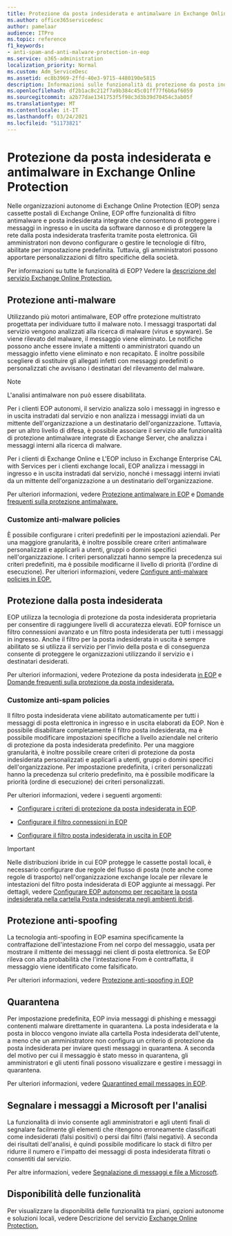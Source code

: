 ```yaml
---
title: Protezione da posta indesiderata e antimalware in Exchange Online Protection
ms.author: office365servicedesc
author: pamelaar
audience: ITPro
ms.topic: reference
f1_keywords:
- anti-spam-and-anti-malware-protection-in-eop
ms.service: o365-administration
localization_priority: Normal
ms.custom: Adm_ServiceDesc
ms.assetid: ec8b3969-2ffd-40e3-9715-4480190e5815
description: Informazioni sulle funzionalità di protezione da posta indesiderata e antimalware disponibili nelle organizzazioni autonome di Exchange Online Protection (EOP) senza cassette postali di Exchange Online.
ms.openlocfilehash: df2b1ac8c212f7a9b384c45c01ff77f6b6af6059
ms.sourcegitcommit: a2b77dae1341753f5f98c3d3b39d70454c3ab05f
ms.translationtype: MT
ms.contentlocale: it-IT
ms.lasthandoff: 03/24/2021
ms.locfileid: "51173821"
---
```

# <a name="anti-spam-and-anti-malware-protection-in-exchange-online-protection"></a>Protezione da posta indesiderata e antimalware in Exchange Online Protection

Nelle organizzazioni autonome di Exchange Online Protection (EOP) senza cassette postali di Exchange Online, EOP offre funzionalità di filtro antimalware e posta indesiderata integrate che consentono di proteggere i messaggi in ingresso e in uscita da software dannoso e di proteggere la rete dalla posta indesiderata trasferita tramite posta elettronica. Gli amministratori non devono configurare o gestire le tecnologie di filtro, abilitate per impostazione predefinita. Tuttavia, gli amministratori possono apportare personalizzazioni di filtro specifiche della società.

Per informazioni su tutte le funzionalità di EOP? Vedere la [descrizione del servizio Exchange Online Protection.](exchange-online-protection-service-description.md)

## <a name="anti-malware-protection"></a>Protezione anti-malware

Utilizzando più motori antimalware, EOP offre protezione multistrato progettata per individuare tutto il malware noto. I messaggi trasportati dal servizio vengono analizzati alla ricerca di malware (virus e spyware). Se viene rilevato del malware, il messaggio viene eliminato. Le notifiche possono anche essere inviate a mittenti o amministratori quando un messaggio infetto viene eliminato e non recapitato. È inoltre possibile scegliere di sostituire gli allegati infetti con messaggi predefiniti o personalizzati che avvisano i destinatari del rilevamento del malware.

> [!NOTE] 
> L'analisi antimalware non può essere disabilitata.

Per i clienti EOP autonomi, il servizio analizza solo i messaggi in ingresso e in uscita instradati dal servizio e non analizza i messaggi inviati da un mittente dell'organizzazione a un destinatario dell'organizzazione. Tuttavia, per un altro livello di difesa, è possibile associare il servizio alle funzionalità di protezione antimalware integrate di Exchange Server, che analizza i messaggi interni alla ricerca di malware.

Per i clienti di Exchange Online e L'EOP incluso in Exchange Enterprise CAL with Services per i clienti exchange locali, EOP analizza i messaggi in ingresso e in uscita instradati dal servizio, nonché i messaggi interni inviati da un mittente dell'organizzazione a un destinatario dell'organizzazione.

Per ulteriori informazioni, vedere [Protezione antimalware in EOP](/microsoft-365/security/office-365-security/anti-malware-protection) e [Domande frequenti sulla protezione antimalware.](/microsoft-365/security/office-365-security/anti-malware-protection-faq-eop)

### <a name="customize-anti-malware-policies"></a>Customize anti-malware policies

È possibile configurare i criteri predefiniti per le impostazioni aziendali. Per una maggiore granularità, è inoltre possibile creare criteri antimalware personalizzati e applicarli a utenti, gruppi o domini specifici nell'organizzazione. I criteri personalizzati hanno sempre la precedenza sui criteri predefiniti, ma è possibile modificarne il livello di priorità (l'ordine di esecuzione). Per ulteriori informazioni, vedere [Configure anti-malware policies in EOP.](/microsoft-365/security/office-365-security/configure-anti-malware-policies)

## <a name="anti-spam-protection"></a>Protezione dalla posta indesiderata

EOP utilizza la tecnologia di protezione da posta indesiderata proprietaria per consentire di raggiungere livelli di accuratezza elevati. EOP fornisce un filtro connessioni avanzato e un filtro posta indesiderata per tutti i messaggi in ingresso. Anche il filtro per la posta indesiderata in uscita è sempre abilitato se si utilizza il servizio per l'invio della posta e di conseguenza consente di proteggere le organizzazioni utilizzando il servizio e i destinatari desiderati.

Per ulteriori informazioni, vedere Protezione da posta indesiderata [in EOP](/microsoft-365/security/office-365-security/anti-spam-protection) e [Domande frequenti sulla protezione da posta indesiderata.](/microsoft-365/security/office-365-security/anti-spam-protection-faq)

### <a name="customize-anti-spam-policies"></a>Customize anti-spam policies

Il filtro posta indesiderata viene abilitato automaticamente per tutti i messaggi di posta elettronica in ingresso e in uscita elaborati da EOP. Non è possibile disabilitare completamente il filtro posta indesiderata, ma è possibile modificare impostazioni specifiche a livello aziendale nel criterio di protezione da posta indesiderata predefinito. Per una maggiore granularità, è inoltre possibile creare criteri di protezione da posta indesiderata personalizzati e applicarli a utenti, gruppi o domini specifici dell'organizzazione. Per impostazione predefinita, i criteri personalizzati hanno la precedenza sul criterio predefinito, ma è possibile modificare la priorità (ordine di esecuzione) dei criteri personalizzati.

Per ulteriori informazioni, vedere i seguenti argomenti:

- [Configurare i criteri di protezione da posta indesiderata in EOP](/microsoft-365/security/office-365-security/configure-your-spam-filter-policies).

- [Configurare il filtro connessioni in EOP](/microsoft-365/security/office-365-security/configure-the-connection-filter-policy)

- [Configurare il filtro posta indesiderata in uscita in EOP](/microsoft-365/security/office-365-security/configure-the-outbound-spam-policy)

> [!IMPORTANT]
> Nelle distribuzioni ibride in cui EOP protegge le cassette postali locali, è necessario configurare due regole del flusso di posta (note anche come regole di trasporto) nell'organizzazione exchange locale per rilevare le intestazioni del filtro posta indesiderata di EOP aggiunte ai messaggi. Per dettagli, vedere [Configurare EOP autonomo per recapitare la posta indesiderata nella cartella Posta indesiderata negli ambienti ibridi](/microsoft-365/security/office-365-security/ensure-that-spam-is-routed-to-each-user-s-junk-email-folder).

## <a name="anti-spoofing-protection"></a>Protezione anti-spoofing

La tecnologia anti-spoofing in EOP esamina specificamente la contraffazione dell'intestazione From nel corpo del messaggio, usata per mostrare il mittente dei messaggi nei client di posta elettronica. Se EOP rileva con alta probabilità che l'intestazione From è contraffatta, il messaggio viene identificato come falsificato.

Per ulteriori informazioni, vedere [Protezione anti-spoofing in EOP](/microsoft-365/security/office-365-security/anti-spoofing-protection)

## <a name="quarantine"></a>Quarantena

Per impostazione predefinita, EOP invia messaggi di phishing e messaggi contenenti malware direttamente in quarantena. La posta indesiderata e la posta in blocco vengono inviate alla cartella Posta indesiderata dell'utente, a meno che un amministratore non configura un criterio di protezione da posta indesiderata per inviare questi messaggi in quarantena. A seconda del motivo per cui il messaggio è stato messo in quarantena, gli amministratori e gli utenti finali possono visualizzare e gestire i messaggi in quarantena.

Per ulteriori informazioni, vedere [Quarantined email messages in EOP](/microsoft-365/security/office-365-security/quarantine-email-messages).

## <a name="report-messages-to-microsoft-for-analysis"></a>Segnalare i messaggi a Microsoft per l'analisi

La funzionalità di invio consente agli amministratori e agli utenti finali di segnalare facilmente gli elementi che ritengono erroneamente classificati come indesiderati (falsi positivi) o persi dai filtri (falsi negativi). A seconda dei risultati dell'analisi, è quindi possibile modificare lo stack di filtro per ridurre il numero e l'impatto dei messaggi di posta indesiderata filtrati o consentiti dal servizio.

Per altre informazioni, vedere [Segnalazione di messaggi e file a Microsoft](/microsoft-365/security/office-365-security/report-junk-email-messages-to-microsoft).

## <a name="feature-availability"></a>Disponibilità delle funzionalità

Per visualizzare la disponibilità delle funzionalità tra piani, opzioni autonome e soluzioni locali, vedere Descrizione del servizio [Exchange Online Protection.](exchange-online-protection-service-description.md)